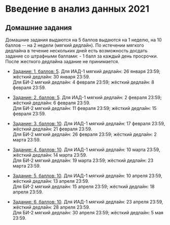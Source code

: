 # Введение в анализ данных 2021

## Домашние задания
Домашние задания выдаются на 5 баллов выдаются на 1 неделю, на 10 баллов -- на 2 недели (мягкий дедлайн). По истечении мягкого дедлайна в течение нескольких дней есть возможность досдать задание со штрафными баллами: - 1 балл за каждый день просрочки. После жесткого дедлайна задание не принимается.

* [Задание: 1, баллов: 5](https://github.com/PersDep/data-mining-intro-2021/blob/main/hw01-pandas.ipynb). Для ИАД-1 мягкий дедлайн: 26 января 23:59; жёсткий дедлайн: 30 января 23:59.<br/>Для БИ-2 мягкий дедлайн: 4 февраля 23:59; жёсткий дедлайн: 8 февраля 23:59. 

* [Задание: 2, баллов: 5](https://github.com/PersDep/data-mining-intro-2021/blob/main/hw02-numpy.ipynb). Для ИАД-1 мягкий дедлайн: 2 февраля 23:59; жёсткий дедлайн: 6 февраля 23:59.<br/>Для БИ-2 мягкий дедлайн: 11 февраля 23:59; жёсткий дедлайн: 15 февраля 23:59. 

* [Задание: 3, баллов: 10](https://github.com/PersDep/data-mining-intro-2021/blob/main/hw03-EDA.ipynb). Для ИАД-1 мягкий дедлайн: 17 февраля 23:59, жёсткий дедлайн: 21 февраля 23:59.<br/>Для БИ-2 мягкий дедлайн: 26 февраля 23:59; жёсткий дедлайн: 2 марта 23:59. 

* [Задание: 4, баллов: 10](https://github.com/PersDep/data-mining-intro-2021/blob/main/hw04-knn-linreg.ipynb). Для ИАД-1 мягкий дедлайн: 10 марта 23:59, жёсткий дедлайн: 14 марта 23:59.<br/>Для БИ-2 мягкий дедлайн: 19 марта 23:59; жёсткий дедлайн: 23 марта 23:59. 

* [Задание: 5, баллов: 10](https://github.com/PersDep/data-mining-intro-2021/blob/main/hw05-grad.ipynb). Для ИАД-1 мягкий дедлайн: 10 апреля 23:59, жёсткий дедлайн: 13 апреля 23:59.<br/>Для БИ-2 мягкий дедлайн: 15 апреля 23:59; жёсткий дедлайн: 18 апреля 23:59. 

* [Задание: 6, баллов: 10](https://github.com/PersDep/data-mining-intro-2021/blob/main/hw06-texts.ipynb). Для ИАД-1 мягкий дедлайн: 23 апреля 23:59, жёсткий дедлайн: 28 апреля 23:59.<br/>Для БИ-2 мягкий дедлайн: 30 апреля 23:59; жёсткий дедлайн: 5 мая 23:59.
